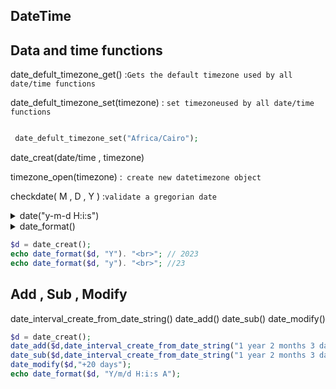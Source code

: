  ## DateTime
 ## Data and time functions

 date_defult_timezone_get() :` Gets the default timezone used by all date/time functions `

 date_defult_timezone_set(timezone) : ` set timezoneused by all date/time functions `
 ```php

  date_defult_timezone_set("Africa/Cairo");

```

 date_creat(date/time , timezone)

 timezone_open(timezone) :` create new datetimezone object`

 checkdate( M , D , Y ) :`validate a gregorian date`


 <details>
<summary> date("y-m-d  H:i:s") </summary>
 y => year

 m => month

 d => day

 H => hour

 i => minute
 
 s => second

 </details>


 <details>
<summary> date_format() </summary>
 "year"

 Y => four digites

 y => two digites

 ---
 "month"

 M => 06-2

 m => text in 3 letters 

 F => full text 

 t => number of days in this month
 
 ---
 "day"

 d =>day of month 1-31

 j => day without zero 

 D => text in 3 letters

 I => full text 

 Z => day of the year 0-365

 S => st ,rd suffix for day of the month

 ---
 "time"

 a => small am/pm

 A => capital am/pm

 ---
 "hour"

 g => 1-12

 G => 0-23

 h => 01-12

 H => 00-23

 ---
 "minutes , seconds ,micro"

 i => 00-59

 s => 00 -59

 u => microseconds

 </details>

 ```php
 $d = date_creat();
 echo date_format($d, "Y"). "<br>"; // 2023
 echo date_format($d, "y"). "<br>"; //23

 ```
 ##  Add , Sub , Modify
 date_interval_create_from_date_string()
 date_add()
 date_sub()
 date_modify()

 ```php
 $d = date_creat();
 date_add($d,date_interval_create_from_date_string("1 year 2 months 3 day"));
 date_sub($d,date_interval_create_from_date_string("1 year 2 months 3 day"));
 date_modify($d,"+20 days");
 echo date_format($d, "Y/m/d H:i:s A");


 ```









